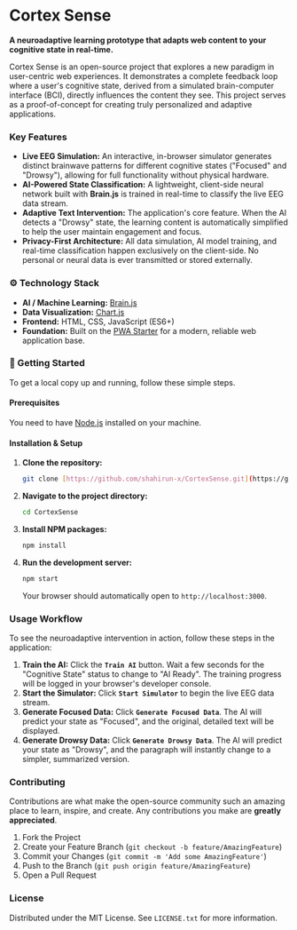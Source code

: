# Cortex Sense

**A neuroadaptive learning prototype that adapts web content to your cognitive state in real-time.**

Cortex Sense is an open-source project that explores a new paradigm in user-centric web experiences. It demonstrates a complete feedback loop where a user's cognitive state, derived from a simulated brain-computer interface (BCI), directly influences the content they see. This project serves as a proof-of-concept for creating truly personalized and adaptive applications.

### Key Features

* **Live EEG Simulation:** An interactive, in-browser simulator generates distinct brainwave patterns for different cognitive states ("Focused" and "Drowsy"), allowing for full functionality without physical hardware.
* **AI-Powered State Classification:** A lightweight, client-side neural network built with **Brain.js** is trained in real-time to classify the live EEG data stream.
* **Adaptive Text Intervention:** The application's core feature. When the AI detects a "Drowsy" state, the learning content is automatically simplified to help the user maintain engagement and focus.
* **Privacy-First Architecture:** All data simulation, AI model training, and real-time classification happen exclusively on the client-side. No personal or neural data is ever transmitted or stored externally.

### ⚙️ Technology Stack

* **AI / Machine Learning:** [Brain.js](https://github.com/BrainJS/brain.js)
* **Data Visualization:** [Chart.js](https://www.chartjs.org/)
* **Frontend:** HTML, CSS, JavaScript (ES6+)
* **Foundation:** Built on the [PWA Starter](https://github.com/pwa-builder/pwa-starter) for a modern, reliable web application base.

### 🚀 Getting Started

To get a local copy up and running, follow these simple steps.

#### Prerequisites

You need to have [Node.js](https://nodejs.org/) installed on your machine.

#### Installation & Setup

1.  **Clone the repository:**
    ```sh
    git clone [https://github.com/shahirun-x/CortexSense.git](https://github.com/shahirun-x/CortexSense.git)
    ```
2.  **Navigate to the project directory:**
    ```sh
    cd CortexSense
    ```
3.  **Install NPM packages:**
    ```sh
    npm install
    ```
4.  **Run the development server:**
    ```sh
    npm start
    ```
    Your browser should automatically open to `http://localhost:3000`.

### Usage Workflow

To see the neuroadaptive intervention in action, follow these steps in the application:

1.  **Train the AI:** Click the **`Train AI`** button. Wait a few seconds for the "Cognitive State" status to change to "AI Ready". The training progress will be logged in your browser's developer console.
2.  **Start the Simulator:** Click **`Start Simulator`** to begin the live EEG data stream.
3.  **Generate Focused Data:** Click **`Generate Focused Data`**. The AI will predict your state as "Focused", and the original, detailed text will be displayed.
4.  **Generate Drowsy Data:** Click **`Generate Drowsy Data`**. The AI will predict your state as "Drowsy", and the paragraph will instantly change to a simpler, summarized version.

### Contributing

Contributions are what make the open-source community such an amazing place to learn, inspire, and create. Any contributions you make are **greatly appreciated**.

1.  Fork the Project
2.  Create your Feature Branch (`git checkout -b feature/AmazingFeature`)
3.  Commit your Changes (`git commit -m 'Add some AmazingFeature'`)
4.  Push to the Branch (`git push origin feature/AmazingFeature`)
5.  Open a Pull Request

### License

Distributed under the MIT License. See `LICENSE.txt` for more information.
